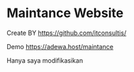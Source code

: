 # Maintance Website

Create BY
https://github.com/itconsultis/

Demo
https://adewa.host/maintance

Hanya saya modifikasikan
